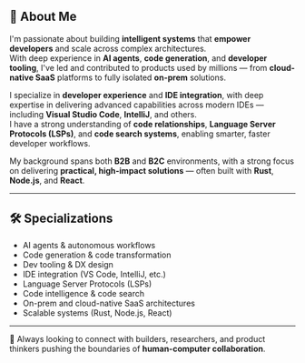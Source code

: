 ## 👋 About Me

I'm passionate about building **intelligent systems** that **empower developers** and scale across complex architectures.  
With deep experience in **AI agents**, **code generation**, and **developer tooling**, I've led and contributed to products used by millions — from **cloud-native SaaS** platforms to fully isolated **on-prem** solutions.

I specialize in **developer experience** and **IDE integration**, with deep expertise in delivering advanced capabilities across modern IDEs — including **Visual Studio Code**, **IntelliJ**, and others.  
I have a strong understanding of **code relationships**, **Language Server Protocols (LSPs)**, and **code search systems**, enabling smarter, faster developer workflows.

My background spans both **B2B** and **B2C** environments, with a strong focus on delivering **practical, high-impact solutions** — often built with **Rust**, **Node.js**, and **React**.

---

## 🛠️ Specializations

- AI agents & autonomous workflows  
- Code generation & code transformation  
- Dev tooling & DX design  
- IDE integration (VS Code, IntelliJ, etc.)  
- Language Server Protocols (LSPs)  
- Code intelligence & code search  
- On-prem and cloud-native SaaS architectures  
- Scalable systems (Rust, Node.js, React)  

---

🚀 Always looking to connect with builders, researchers, and product thinkers pushing the boundaries of **human-computer collaboration**.

